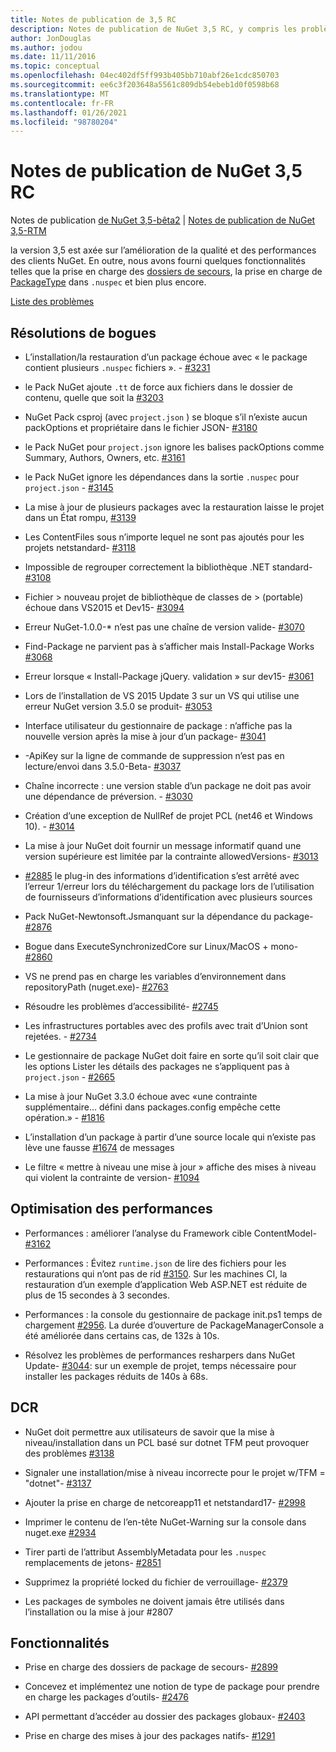 ```yaml
---
title: Notes de publication de 3,5 RC
description: Notes de publication de NuGet 3,5 RC, y compris les problèmes connus, les correctifs de bogues, les fonctionnalités ajoutées et DCR.
author: JonDouglas
ms.author: jodou
ms.date: 11/11/2016
ms.topic: conceptual
ms.openlocfilehash: 04ec402df5ff993b405bb710abf26e1cdc850703
ms.sourcegitcommit: ee6c3f203648a5561c809db54ebeb1d0f0598b68
ms.translationtype: MT
ms.contentlocale: fr-FR
ms.lasthandoff: 01/26/2021
ms.locfileid: "98780204"
---
```

# <a name="nuget-35-rc-release-notes"></a>Notes de publication de NuGet 3,5 RC

Notes de publication [de NuGet 3,5-bêta2](../release-notes/nuget-3.5-Beta2.md)  |  [Notes de publication de NuGet 3,5-RTM](../release-notes/nuget-3.5-RTM.md)

la version 3,5 est axée sur l’amélioration de la qualité et des performances des clients NuGet. En outre, nous avons fourni quelques fonctionnalités telles que la prise en charge des [dossiers de secours](https://github.com/NuGet/Home/issues/2899), la prise en charge de [PackageType](https://github.com/NuGet/Home/issues/2476) dans `.nuspec` et bien plus encore.

[Liste des problèmes](https://github.com/NuGet/Home/issues?q=is%3Aissue+is%3Aclosed+milestone%3A%223.5%20RC")

## <a name="bug-fixes"></a>Résolutions de bogues

* L’installation/la restauration d’un package échoue avec « le package contient plusieurs `.nuspec` fichiers ». - [#3231](https://github.com/NuGet/Home/issues/3231)

* le Pack NuGet ajoute `.tt` de force aux fichiers dans le dossier de contenu, quelle que soit la [#3203](https://github.com/NuGet/Home/issues/3203)

* NuGet Pack csproj (avec `project.json` ) se bloque s’il n’existe aucun packOptions et propriétaire dans le fichier JSON- [#3180](https://github.com/NuGet/Home/issues/3180)

* le Pack NuGet pour `project.json` ignore les balises packOptions comme Summary, Authors, Owners, etc. [#3161](https://github.com/NuGet/Home/issues/3161)

* le Pack NuGet ignore les dépendances dans la sortie `.nuspec` pour `project.json`  -  [#3145](https://github.com/NuGet/Home/issues/3145)

* La mise à jour de plusieurs packages avec la restauration laisse le projet dans un État rompu, [#3139](https://github.com/NuGet/Home/issues/3139)

* Les ContentFiles sous n’importe lequel ne sont pas ajoutés pour les projets netstandard- [#3118](https://github.com/NuGet/Home/issues/3118)

* Impossible de regrouper correctement la bibliothèque .NET standard- [#3108](https://github.com/NuGet/Home/issues/3108)

* Fichier > nouveau projet de bibliothèque de classes de > (portable) échoue dans VS2015 et Dev15- [#3094](https://github.com/NuGet/Home/issues/3094)

* Erreur NuGet-1.0.0-* n’est pas une chaîne de version valide- [#3070](https://github.com/NuGet/Home/issues/3070)

* Find-Package ne parvient pas à s’afficher mais Install-Package Works [#3068](https://github.com/NuGet/Home/issues/3068)

* Erreur lorsque « Install-Package jQuery. validation » sur dev15- [#3061](https://github.com/NuGet/Home/issues/3061)

* Lors de l’installation de VS 2015 Update 3 sur un VS qui utilise une erreur NuGet version 3.5.0 se produit- [#3053](https://github.com/NuGet/Home/issues/3053)

* Interface utilisateur du gestionnaire de package : n’affiche pas la nouvelle version après la mise à jour d’un package- [#3041](https://github.com/NuGet/Home/issues/3041)

* -ApiKey sur la ligne de commande de suppression n’est pas en lecture/envoi dans 3.5.0-Beta- [#3037](https://github.com/NuGet/Home/issues/3037)

* Chaîne incorrecte : une version stable d’un package ne doit pas avoir une dépendance de préversion. - [#3030](https://github.com/NuGet/Home/issues/3030)

* Création d’une exception de NullRef de projet PCL (net46 et Windows 10). - [#3014](https://github.com/NuGet/Home/issues/3014)

* La mise à jour NuGet doit fournir un message informatif quand une version supérieure est limitée par la contrainte allowedVersions- [#3013](https://github.com/NuGet/Home/issues/3013)

* [#2885](https://github.com/NuGet/Home/issues/2885) le plug-in des informations d’identification s’est arrêté avec l’erreur 1/erreur lors du téléchargement du package lors de l’utilisation de fournisseurs d’informations d’identification avec plusieurs sources

* Pack NuGet-Newtonsoft.Jsmanquant sur la dépendance du package- [#2876](https://github.com/NuGet/Home/issues/2876)

* Bogue dans ExecuteSynchronizedCore sur Linux/MacOS + mono- [#2860](https://github.com/NuGet/Home/issues/2860)

* VS ne prend pas en charge les variables d’environnement dans repositoryPath (nuget.exe)- [#2763](https://github.com/NuGet/Home/issues/2763)

* Résoudre les problèmes d’accessibilité- [#2745](https://github.com/NuGet/Home/issues/2745)

* Les infrastructures portables avec des profils avec trait d’Union sont rejetées. - [#2734](https://github.com/NuGet/Home/issues/2734)

* Le gestionnaire de package NuGet doit faire en sorte qu’il soit clair que les options Lister les détails des packages ne s’appliquent pas à `project.json`  -  [#2665](https://github.com/NuGet/Home/issues/2665)

* La mise à jour NuGet 3.3.0 échoue avec «une contrainte supplémentaire... défini dans packages.config empêche cette opération.» - [#1816](https://github.com/NuGet/Home/issues/1816)

* L’installation d’un package à partir d’une source locale qui n’existe pas lève une fausse [#1674](https://github.com/NuGet/Home/issues/1674) de messages

* Le filtre « mettre à niveau une mise à jour » affiche des mises à niveau qui violent la contrainte de version- [#1094](https://github.com/NuGet/Home/issues/1094)

## <a name="performance-improvements"></a>Optimisation des performances

* Performances : améliorer l’analyse du Framework cible ContentModel- [#3162](https://github.com/NuGet/Home/issues/3162)

* Performances : Évitez `runtime.json` de lire des fichiers pour les restaurations qui n’ont pas de rid [#3150](https://github.com/NuGet/Home/issues/3150). Sur les machines CI, la restauration d’un exemple d’application Web ASP.NET est réduite de plus de 15 secondes à 3 secondes.

* Performances : la console du gestionnaire de package init.ps1 temps de chargement [#2956](https://github.com/NuGet/Home/issues/2956). La durée d’ouverture de PackageManagerConsole a été améliorée dans certains cas, de 132s à 10s.

* Résolvez les problèmes de performances resharpers dans NuGet Update- [#3044](https://github.com/NuGet/Home/issues/3044): sur un exemple de projet, temps nécessaire pour installer les packages réduits de 140s à 68s.

## <a name="dcrs"></a>DCR

* NuGet doit permettre aux utilisateurs de savoir que la mise à niveau/installation dans un PCL basé sur dotnet TFM peut provoquer des problèmes [#3138](https://github.com/NuGet/Home/issues/3138)

* Signaler une installation/mise à niveau incorrecte pour le projet w/TFM = "dotnet"- [#3137](https://github.com/NuGet/Home/issues/3137)

* Ajouter la prise en charge de netcoreapp11 et netstandard17- [#2998](https://github.com/NuGet/Home/issues/2998)

* Imprimer le contenu de l’en-tête NuGet-Warning sur la console dans nuget.exe [#2934](https://github.com/NuGet/Home/issues/2934)

* Tirer parti de l’attribut AssemblyMetadata pour les `.nuspec` remplacements de jetons- [#2851](https://github.com/NuGet/Home/issues/2851)

* Supprimez la propriété locked du fichier de verrouillage- [#2379](https://github.com/NuGet/Home/issues/2379)

* Les packages de symboles ne doivent jamais être utilisés dans l’installation ou la mise à jour #2807

## <a name="features"></a>Fonctionnalités

* Prise en charge des dossiers de package de secours- [#2899](https://github.com/NuGet/Home/issues/2899)

* Concevez et implémentez une notion de type de package pour prendre en charge les packages d’outils- [#2476](https://github.com/NuGet/Home/issues/2476)

* API permettant d’accéder au dossier des packages globaux- [#2403](https://github.com/NuGet/Home/issues/2403)

* Prise en charge des mises à jour des packages natifs- [#1291](https://github.com/NuGet/Home/issues/1291)
